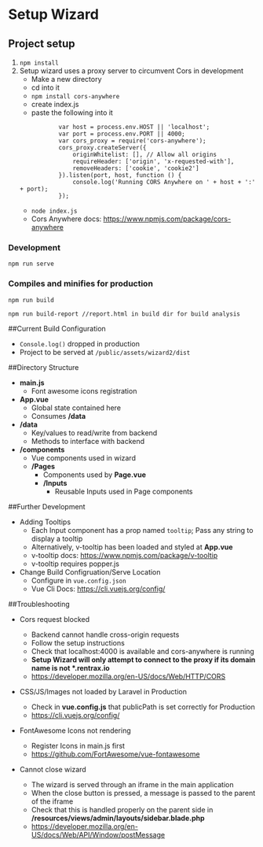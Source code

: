 # Setup Wizard

## Project setup
1. ```npm install```
2. Setup wizard uses a proxy server to circumvent Cors in development
    + Make a new directory
    + cd into it
    + ```npm install cors-anywhere ```
    + create index.js
    + paste the following into it 
    ```
               var host = process.env.HOST || 'localhost';
               var port = process.env.PORT || 4000;
               var cors_proxy = require('cors-anywhere');
               cors_proxy.createServer({
                   originWhitelist: [], // Allow all origins
                   requireHeader: ['origin', 'x-requested-with'],
                   removeHeaders: ['cookie', 'cookie2']
               }).listen(port, host, function () {
                   console.log('Running CORS Anywhere on ' + host + ':' + port);
               });
    ```
   + ```node index.js```
   + Cors Anywhere docs: https://www.npmjs.com/package/cors-anywhere
### Development

```
npm run serve
```

### Compiles and minifies for production
```
npm run build
```
```
npm run build-report //report.html in build dir for build analysis
```
##Current Build Configuration
+ `Console.log()` dropped in production
+ Project to be served at ```/public/assets/wizard2/dist```

##Directory Structure
+ **main.js**
    + Font awesome icons registration
+ **App.vue**
    + Global state contained here
    + Consumes **/data**
+ **/data**
    + Key/values to read/write from backend
    + Methods to interface with backend
+ **/components**
    + Vue components used in wizard
    + **/Pages**
        + Components used by **Page.vue** 
        + **/Inputs** 
            + Reusable Inputs used in Page components

            
##Further Development
+ Adding Tooltips
    + Each Input component has a prop named `tooltip`; Pass any string to display a tooltip
    + Alternatively, v-tooltip has been loaded and styled at **App.vue**
    + v-tooltip docs: https://www.npmjs.com/package/v-tooltip
    + v-tooltip requires popper.js
+ Change Build Configruation/Serve Location
    + Configure in ```vue.config.json```
    + Vue Cli Docs: https://cli.vuejs.org/config/

##Troubleshooting
+ Cors request blocked
    + Backend cannot handle cross-origin requests
    + Follow the setup instructions
    + Check that localhost:4000 is available and cors-anywhere is running
    + **Setup Wizard will only attempt to connect to the proxy if its domain name is not \*.rentrax.io** 
    + https://developer.mozilla.org/en-US/docs/Web/HTTP/CORS
    
+ CSS/JS/Images not loaded by Laravel in Production
    + Check in **vue.config.js** that publicPath is set correctly for Production
    + https://cli.vuejs.org/config/
    
+ FontAwesome Icons not rendering
    + Register Icons in main.js first
    + https://github.com/FortAwesome/vue-fontawesome     

+ Cannot close wizard
    + The wizard is served through an iframe in the main application
    + When the close button is pressed, a message is passed to the parent of the iframe
    + Check that this is handled properly on the parent side in **/resources/views/admin/layouts/sidebar.blade.php**
    + https://developer.mozilla.org/en-US/docs/Web/API/Window/postMessage